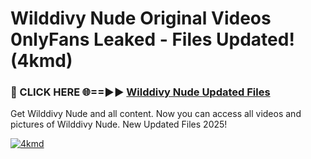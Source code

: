 # Wilddivy Nude Original Videos 0nlyFans Leaked - Files Updated! (4kmd)

<h3>🔴 CLICK HERE 🌐==►► <a href="https://tinyurl.com/5h6xmrr3" rel="nofollow">Wilddivy Nude Updated Files</a></h3>

Get Wilddivy Nude and all content. Now you can access all videos and pictures of Wilddivy Nude. New Updated Files 2025!

[![4kmd](https://i.imgur.com/KVD873Z.gif)](https://tinyurl.com/5h6xmrr3)

